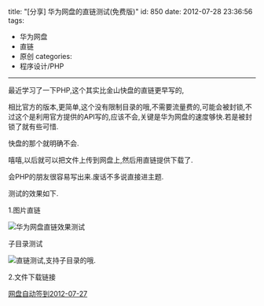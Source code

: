 title: "[分享] 华为网盘的直链测试(免费版)"
id: 850
date: 2012-07-28 23:36:56
tags: 
- 华为网盘
- 直链
- 原创
categories: 
- 程序设计/PHP
---

最近学习了一下PHP,这个其实比金山快盘的直链更早写的,

相比官方的版本,更简单,这个没有限制目录的哦,不需要流量费的,可能会被封锁,不过这个是利用官方提供的API写的,应该不会,关键是华为网盘的速度够快.若是被封锁了就有些可惜.

快盘的那个就明确不会.

嘻嘻,以后就可以把文件上传到网盘上,然后用直链提供下载了.

<!--more-->
会PHP的朋友很容易写出来.废话不多说直接进主题.

测试的效果如下.

1.图片直链

![华为网盘直链效果测试](http://d.chenall.net/1/Lighthouse.jpg)

子目录测试

![直链测试,支持子目录的哦.](http://d.chenall.net/1/照片/Hydrangeas.jpg)

2.文件下载链接

[网盘自动签到2012-07-27](http://d.chenall.net/1/网盘自动签到2012-07-27.rar)
